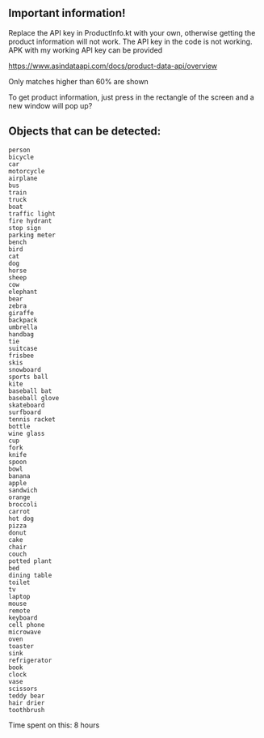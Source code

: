 ## Important information!

Replace the API key in ProductInfo.kt with your own, otherwise getting the product information will not work. The API key in the code is not working. APK with my working API key can be provided

https://www.asindataapi.com/docs/product-data-api/overview

Only matches higher than 60% are shown

To get product information, just press in the rectangle of the screen and a new window will pop up?

## Objects that can be detected:

```
person
bicycle
car
motorcycle
airplane
bus
train
truck
boat
traffic light
fire hydrant
stop sign
parking meter
bench
bird
cat
dog
horse
sheep
cow
elephant
bear
zebra
giraffe
backpack
umbrella
handbag
tie
suitcase
frisbee
skis
snowboard
sports ball
kite
baseball bat
baseball glove
skateboard
surfboard
tennis racket
bottle
wine glass
cup
fork
knife
spoon
bowl
banana
apple
sandwich
orange
broccoli
carrot
hot dog
pizza
donut
cake
chair
couch
potted plant
bed
dining table
toilet
tv
laptop
mouse
remote
keyboard
cell phone
microwave
oven
toaster
sink
refrigerator
book
clock
vase
scissors
teddy bear
hair drier
toothbrush
```



Time spent on this: 8 hours

